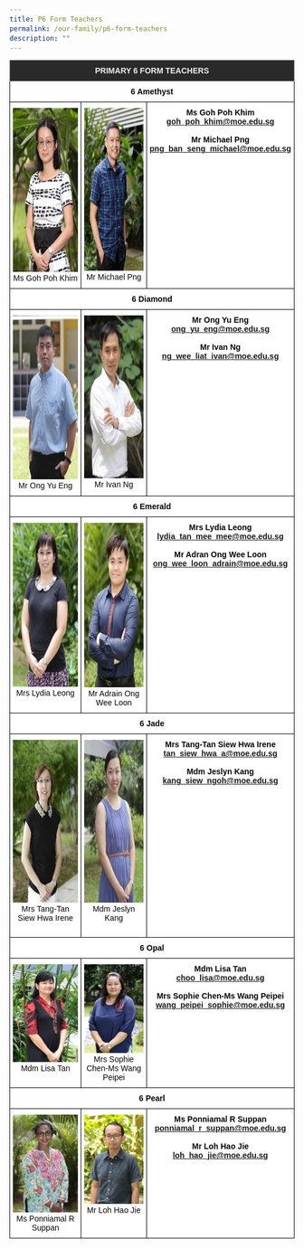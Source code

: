 ```yaml
---
title: P6 Form Teachers
permalink: /our-family/p6-form-teachers
description: ""
---
```

<style type="text/css">
.tg  {border-collapse:collapse;border-spacing:0;}
.tg td{border-color:black;border-style:solid;border-width:1px;font-family:Arial, sans-serif;font-size:14px;
  overflow:hidden;padding:10px 5px;word-break:normal;}
.tg th{border-color:black;border-style:solid;border-width:1px;font-family:Arial, sans-serif;font-size:14px;
  font-weight:normal;overflow:hidden;padding:10px 5px;word-break:normal;}
.tg .tg-fma3{background-color:#FFF;color:#050505;text-align:center;vertical-align:middle}
.tg .tg-8zvm{background-color:#2A2A2A;border-color:inherit;color:#EEE;font-weight:bold;text-align:center;vertical-align:middle}
.tg .tg-qn16{background-color:#FFF;color:#050505;font-weight:bold;text-align:center;vertical-align:top}
.tg .tg-v9jf{background-color:#FFF;color:#050505;text-align:center;vertical-align:top}
</style>
<table class="tg">
<thead>
  <tr>
    <th class="tg-8zvm" colspan="3"><span style="color:#EEE;background-color:#2A2A2A">PRIMARY 6 FORM TEACHERS</span></th>
  </tr>
</thead>
<tbody>
  <tr>
    <td class="tg-qn16" colspan="3"><strong> 6 Amethyst</strong></td>
  </tr>
  <tr>
    <td class="tg-v9jf"><img src="/images/Mdm%20Goh%20Poh%20Khim.jpg" alt="Mdm Goh Poh Khim.JPG" width="193" height="290">Ms Goh Poh Khim<br></td>
    <td class="tg-v9jf"><img src="/images/Mr%20Michael%20Png%20Ban%20Seng.jpg" alt="Mr Michael Png Ban Seng.JPG" width="191" height="288">Mr Michael Png</td>
    <td class="tg-qn16"><strong> Ms Goh Poh Khim</strong><br><a href="mailto:goh_poh_khim@moe.edu.sg">goh_poh_khim@moe.edu.sg</a><br><br><strong>Mr Michael Png</strong><br><a href="mailto:png_ban_seng_michael@moe.edu.sg">png_ban_seng_michael@moe.edu.sg</a></td>
  </tr>
  <tr>
    <td class="tg-fma3" colspan="3"><strong>  6 Diamond </strong> </td>
  </tr>
  <tr>
    <td class="tg-v9jf"><img src="/images/Mr%20Ong%20Yu%20Eng.jpg" alt="Mr Ong Yu Eng.JPG" width="194" height="290">Mr Ong Yu Eng<br></td>
    <td class="tg-v9jf"><img src="/images/Mr%20Ivan%20Ng%20Wee%20Liatt.jpg" alt="Mr Ivan Ng Wee Liat.jpg" width="192" height="288">Mr Ivan Ng </td>
    <td class="tg-qn16"><strong>Mr Ong Yu Eng</strong><br><a href="mailto:ong_yu_eng@moe.edu.sg">ong_yu_eng@moe.edu.sg</a><br><br><strong>Mr Ivan Ng</strong><br><a href="mailto:ng_wee_liat_ivan@moe.edu.sg">ng_wee_liat_ivan@moe.edu.sg</a></td>
  </tr>
  <tr>
    <td class="tg-fma3" colspan="3"> <strong> 6 Emerald </strong> </td>
  </tr>
  <tr>
    <td class="tg-v9jf"><img src="/images/Mrs%20Lydia%20Leongg.jpg" alt="Mrs Lydia Leong.jpg" width="194" height="290">Mrs Lydia Leong<br></td>
    <td class="tg-v9jf"><img src="/images/Mr%20Adrain%20Ongg.jpg" alt="Mr Adrain Ong.jpg" width="194" height="291">Mr Adrain Ong Wee Loon </td>
    <td class="tg-qn16"><strong>Mrs Lydia Leong</strong><br><a href="mailto:lydia_tan_mee_mee@moe.edu.sg">lydia_tan_mee_mee@moe.edu.sg</a><br><br><strong>Mr Adran Ong Wee Loon</strong><br><a href="mailto:ong_wee_loon_adrain@moe.edu.sg">ong_wee_loon_adrain@moe.edu.sg</a></td>
  </tr>
  <tr>
    <td class="tg-fma3" colspan="3"> <strong> 6 Jade </strong> </td>
  </tr>
  <tr>
    <td class="tg-v9jf"><img src="/images/Mdm%20Tan%20Siew%20Hwa%20Irene.jpg" alt="Mdm Tan Siew Hwa Irene.JPG" width="193" height="288">Mrs Tang-Tan Siew Hwa Irene</td>
    <td class="tg-v9jf"><img src="/images/Mdm%20Jeslyn%20Kang.jpg" alt="Mdm Jeslyn Kang.jpg" width="193" height="288">Mdm Jeslyn Kang <br><br></td>
    <td class="tg-qn16"><strong>Mrs Tang-Tan Siew Hwa Irene</strong><br><a href="mailto:tan_siew_hwa_a@moe.edu.sg">tan_siew_hwa_a@moe.edu.sg</a><br><br><strong>Mdm Jeslyn Kang</strong><br><a href="mailto:kang_siew_ngoh@moe.edu.sg">kang_siew_ngoh@moe.edu.sg</a></td>
  </tr>
  <tr>
    <td class="tg-fma3" colspan="3"><strong>  6 Opal </strong> </td>
  </tr>
  <tr>
    <td class="tg-v9jf"><img src="/images/Mrs%20Lisa%20Choo.jpg" alt="Mrs Lisa Choo.JPG" width="194">Mdm Lisa Tan<br><br></td>
    <td class="tg-v9jf"><img src="images/Mrs%20Sophie%20Chen.jpg" alt="Mrs Sophie Chen.JPG" width="194">Mrs Sophie Chen-Ms Wang Peipei </td>
    <td class="tg-qn16"><strong>Mdm Lisa Tan</strong><br><a href="mailto:choo_lisa@moe.edu.sg">choo_lisa@moe.edu.sg</a><br><br><strong>Mrs Sophie Chen-Ms Wang Peipei</strong><br><a href="mailto:wang_peipei_sophie@moe.edu.sg">wang_peipei_sophie@moe.edu.sg</a></td>
  </tr>
  <tr>
    <td class="tg-fma3" colspan="3"> <strong>  6 Pearl </strong></td>
  </tr>
  <tr>
    <td class="tg-v9jf"><img src="/images/Ms%20Ponniamal%20R%20Suppan.jpg" alt="Ms Ponniamal R Suppan.JPG" width="194">Ms Ponniamal R Suppan<br></td>
    <td class="tg-v9jf"><img src="/images/Mr%20Loh%20Hao%20Jie.jpg" alt="Mr Loh Hao Jie.JPG" width="194">Mr Loh Hao Jie </td>
    <td class="tg-qn16"><strong>Ms Ponniamal R Suppan</strong><br><a href="mailto:ponniamal_r_suppan@moe.edu.sg">ponniamal_r_suppan@moe.edu.sg</a><br><br><strong>Mr Loh Hao Jie</strong><br><a href="mailto:loh_hao_jie@moe.edu.sg">loh_hao_jie@moe.edu.sg</a><br><br></td>
  </tr>
</tbody>
</table>